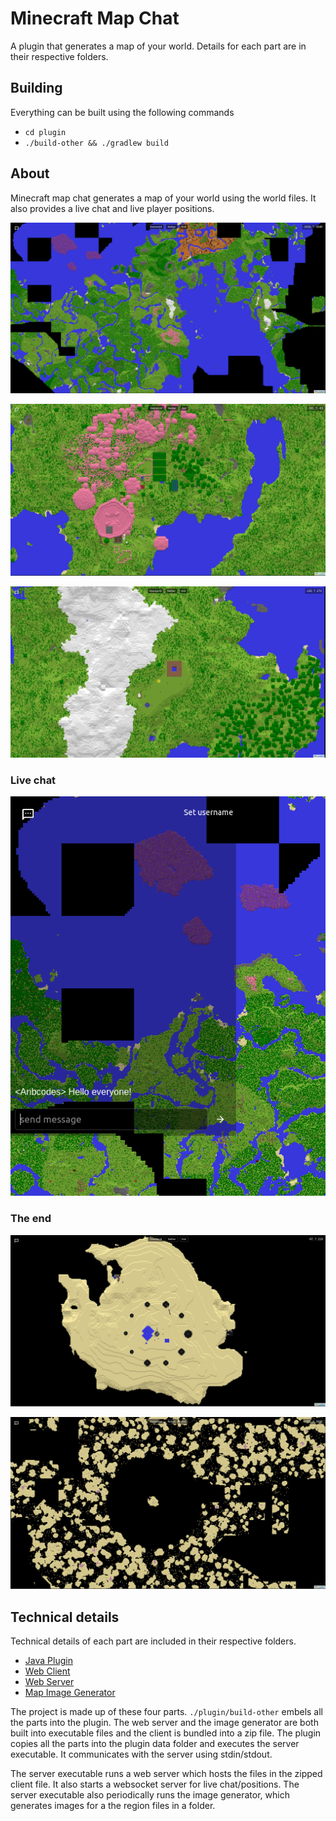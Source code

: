 # Minecraft Map Chat

A plugin that generates a map of your world. Details for each part are in their
respective folders.

## Building

Everything can be built using the following commands

- `cd plugin`
- `./build-other && ./gradlew build`

## About

Minecraft map chat generates a map of your world using the world files. It also
provides a live chat and live player positions.

![Map](/photos/map.png)

![Map zoomed in](/photos/overworld-zoomed-in.png)

![Map zoomed in 2](/photos/overworld-zoomed-in-2.png)

### Live chat

![chat](/photos/chat.png)

### The end

![end](/photos/end.png)

![end zoomed out](/photos/end-zoomed-out.png)

## Technical details

Technical details of each part are included in their respective folders.

- [Java Plugin](/plugin)
- [Web Client](/client)
- [Web Server](/server)
- [Map Image Generator](/image-gen/)

The project is made up of these four parts. `./plugin/build-other` embels all
the parts into the plugin. The web server and the image generator are both built
into executable files and the client is bundled into a zip file. The plugin
copies all the parts into the plugin data folder and executes the server
executable. It communicates with the server using stdin/stdout.

The server executable runs a web server which hosts the files in the zipped
client file. It also starts a websocket server for live chat/positions. The
server executable also periodically runs the image generator, which generates
images for a the region files in a folder.
